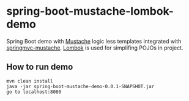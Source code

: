 # spring-boot-mustache-lombok-demo

Spring Boot demo with [Mustache](https://github.com/spullara/mustache.java) logic less templates integrated with [springmvc-mustache](https://github.com/mjeanroy/springmvc-mustache).
[Lombok](https://projectlombok.org/) is used for simplifing POJOs in project.


## How to run demo

```shell
mvn clean install
java -jar spring-boot-mustache-demo-0.0.1-SNAPSHOT.jar
go to localhost:8080
```
